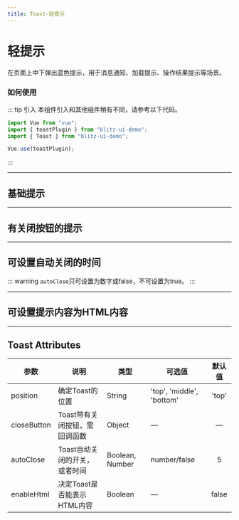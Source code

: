 ```yaml
---
title: Toast-轻提示
---
```


# 轻提示
在页面上中下弹出蓝色提示，用于消息通知、加载提示、操作结果提示等场景。



### 如何使用

::: tip 引入
本组件引入和其他组件稍有不同，请参考以下代码。
```js
import Vue from "vue";
import { toastPlugin } from "blitz-ui-demo";
import { Toast } from "blitz-ui-demo";

Vue.use(toastPlugin);
```
:::

---

## 基础提示
<toast-demo1></toast-demo1>

---


## 有关闭按钮的提示

<toast-demo2></toast-demo2>

---

## 可设置自动关闭的时间

<toast-demo3></toast-demo3>



::: warning
```autoClose```只可设置为数字或false，不可设置为true。
:::

---

## 可设置提示内容为HTML内容

<toast-demo4></toast-demo4>

---

## Toast Attributes


| 参数          | 说明                 | 类型              | 可选值                       |  默认值  |
|-------------|--------------------|-----------------|---------------------------|:-----:|
| position    | 确定Toast的位置         | String          | 'top', 'middle', 'bottom' | 'top' |
| closeButton | Toast带有关闭按钮，需回调函数  | Object          | —                         |   —   |
| autoClose   | Toast自动关闭的开关，或者时间  | Boolean, Number | number/false              |   5   |
| enableHtml  | 决定Toast是否能表示HTML内容 | Boolean         | —                         | false |





